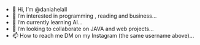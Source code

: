 - 👋 Hi, I’m @daniahelall
- 👀 I’m interested in programming , reading and business...
- 🌱 I’m currently learning AI...
- 💞️ I’m looking to collaborate on JAVA and web projects...
- 📫 How to reach me DM on my Instagram (the same username above)...

<!---
daniahelall/daniahelall is a ✨ special ✨ repository because its `README.md` (this file) appears on your GitHub profile.
You can click the Preview link to take a look at your changes.
--->
